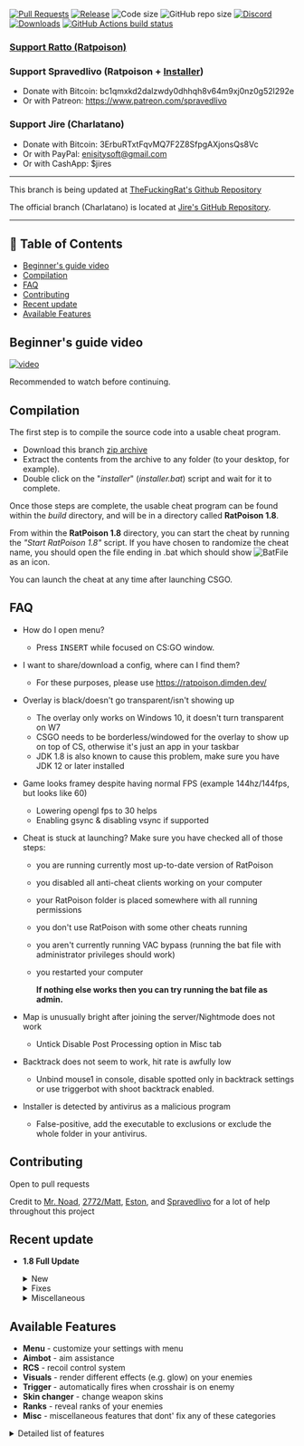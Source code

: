 [![Pull Requests](https://img.shields.io/github/issues-pr/TheRatCode/RatPoison.svg)](https://github.com/TheRatCode/RatPoison/pulls/)
[![Release](https://img.shields.io/github/release/TheRatCode/RatPoison.svg)](https://github.com/TheRatCode/RatPoison/releases/)
![Code size](https://img.shields.io/github/languages/code-size/TheRatCode/RatPoison.svg)
![GitHub repo size](https://img.shields.io/github/repo-size/TheRatCode/RatPoison.svg)
[![Discord](https://dimden.dev/ratpoisonwidget)](https://dimden.dev/ratpoisonowns)
[![Downloads](https://img.shields.io/github/downloads/TheFuckingRat/RatPoison/total.svg)](https://github.com/TheRatCode/RatPoison/releases/latest)
[![GitHub Actions build status](https://img.shields.io/github/workflow/status/TheRatCode/RatPoison/Push?label=GitHub%20Actions)](https://github.com/TheRatCode/RatPoison/actions?query=workflow%3APush+)
### [Support Ratto (Ratpoison)](https://www.patreon.com/ratto)

### Support Spravedlivo (Ratpoison + [Installer](https://github.com/SPRAVEDLIVO/RatInstaller/))
* Donate with Bitcoin: bc1qmxkd2dalzwdy0dhhqh8v64m9xj0nz0g52l292e
* Or with Patreon: https://www.patreon.com/spravedlivo

### Support Jire (Charlatano)
* Donate with Bitcoin: 3ErbuRTxtFqvMQ7F2Z8SfpgAXjonsQs8Vc
* Or with PayPal: enisitysoft@gmail.com
* Or with CashApp: $jires

---

This branch is being updated at [TheFuckingRat's Github Repository](https://github.com/TheFuckingRat/RatPoison)

The official branch (Charlatano) is located at [Jire's GitHub Repository](https://github.com/Jire/Charlatano).

---

## 📝 Table of Contents

- [Beginner's guide video](#video)
- [Compilation](#compilation)
- [FAQ](#FAQ)
- [Contributing](#contributing)
- [Recent update](#update)
- [Available Features](#features)

## Beginner's guide video <a name = "video"></a>

[![video](https://img.youtube.com/vi/LXBTAnnwahU/0.jpg)](https://www.youtube.com/watch?v=LXBTAnnwahU)

Recommended to watch before continuing.

## Compilation <a name = "compilation"></a>
The first step is to compile the source code into a usable cheat program.

* Download this branch [zip archive](https://github.com/TheRatCode/RatPoison/archive/beta.zip)
* Extract the contents from the archive to any folder (to your desktop, for example).
* Double click on the "_installer_" (_installer.bat_) script and wait for it to complete.

Once those steps are complete, the usable cheat program can be found within the _build_
directory, and will be in a directory called **RatPoison 1.8**.

From within the **RatPoison 1.8** directory, you can start the cheat by running
the _"Start RatPoison 1.8"_ script.
If you have chosen to randomize the cheat name, you should open the file ending in .bat which should show ![BatFile](https://i.imgur.com/JZAhmtr.png) as an icon.

You can launch the cheat at any time after launching CSGO.

## FAQ <a name = "FAQ"></a>
* How do I open menu?
    * Press <kbd>INSERT</kbd> while focused on CS:GO window.

* I want to share/download a config, where can I find them?
    * For these purposes, please use https://ratpoison.dimden.dev/

* Overlay is black/doesn't go transparent/isn't showing up
    * The overlay only works on Windows 10, it doesn't turn transparent on W7
    * CSGO needs to be borderless/windowed for the overlay to show up on top of CS, otherwise it's just an app in your taskbar
    * JDK 1.8 is also known to cause this problem, make sure you have JDK 12 or later installed

* Game looks framey despite having normal FPS (example 144hz/144fps, but looks like 60)
    * Lowering opengl fps to 30 helps
    * Enabling gsync & disabling vsync if supported
   
* Cheat is stuck at launching? Make sure you have checked all of those steps:
    * you are running currently most up-to-date version of RatPoison
    * you disabled all anti-cheat clients working on your computer
    * your RatPoison folder is placed somewhere with all running permissions
    * you don't use RatPoison with some other cheats running
    * you aren't currently running VAC bypass (running the bat file with administrator privileges should work)
    * you restarted your computer
    
 		**If nothing else works then you can try running the bat file as admin.**
	
* Map is unusually bright after joining the server/Nightmode does not work
	* Untick Disable Post Processing option in Misc tab
	
* Backtrack does not seem to work, hit rate is awfully low
	* Unbind mouse1 in console, disable spotted only in backtrack settings or use triggerbot with shoot backtrack enabled.
	
* Installer is detected by antivirus as a malicious program
	* False-positive, add the executable to exclusions or exclude the whole folder in your antivirus.

## Contributing <a name = "contributing"></a>
Open to pull requests

Credit to [Mr. Noad](https://github.com/10urshin), [2772/Matt](https://github.com/matt1tk), [Eston](https://github.com/sotakoira), and [Spravedlivo](https://github.com/SPRAVEDLIVO) for a lot of help throughout this project


## Recent update <a name = "update"></a>

* **1.8 Full Update**

    <details>
	<summary>New</summary>
    
        * Added music kit changer
        * Added pelvis to bone list
        * Added customizable automatic weapons delay
        * Added open configs folder button
        * Added custom fonts support
        * Added smoke timer
        * Added blockbot
        * Added autoaccept
        
    </details>

    <details>
        <summary>Fixes</summary>
	
        * Reworked current binds system
        * Fixed Hold Aim not updating in menu
        * Fixed snaplines not drawing to the bomb
        * Fixed being unable to change spectator list position 
        * Snowball weapons were invalid to aimbot
        * Changed dwbSendPackets repository to hazedumper
        * Fixed names in Ranks tab
        * Fixed transparency in some Windows 7 cases
        
    </details>    

    <details>
	<summary>Miscellaneous</summary>
    
        * Changed default menu key to insert
        * Reworked aimbot and misc tabs, now feature sub-tabs
        * Reworked options tab, moved configs to a separate tab
        * Default config now has everything disabled
        * Replaced rendering weapons name with icons
        * Bumped libgdx version to 1.9.13-SNAPSHOT
        * Improved appless mode
        * Added installer.bat which downloads the installer.exe avoiding malware detection with first download
        
    </details>


## Available Features <a name = "features"></a>

*   **Menu** - customize your settings with menu
*   **Aimbot** - aim assistance
*   **RCS** - recoil control system
*   **Visuals** - render different effects (e.g. glow) on your enemies
*   **Trigger** - automatically fires when crosshair is on enemy
*   **Skin changer** - change weapon skins
*   **Ranks** - reveal ranks of your enemies
*   **Misc** - miscellaneous features that dont' fix any of these categories

<details>
    <summary> Detailed list of features</summary>
    
* Menu (Windowed/Fullscreen Windowed only)
	* Appless: Menu shows as an app on the taskbar

* Aimbot
    * Flat Aim: Write to view angles
    * Path aim: Mouse movement
    * Group aimbot settings (Pistol/Rifle/Sniper/Shotgun/SMG)
    * Individual aimbot settings (AK/M4/etc)
    * Aim bone, force bone, aim on shot, speed, FOV, strictness, smoothness
    * (non-silent) Perfect aim, customizable FOV and % chance to activate
	* Backtrack: Shoot enemies up to 200 ms back in time

* RCS
    * RCS for all weapons, customizable X & Y accuracy
	* Types: Legacy and Stable
    * Customizable recoil crosshair, type/width/length/positioning/color
    * Optional sniper/scoped crosshair

* Visuals
    * Radar
		* Legit radar
    * Glow (Normal, Model, Visible, Visible Flicker)
        * Teammates, Enemies, Weapons, Grenades, Bomb, Bomb Carrier, Aimbot Target
    * clrRender chams
        * Teammates, Enemies, Self, Aimbot Target
    * Arrow indicators
        * Teammates, Enemies, Weapons, Grenades, Bomb, Bomb Carrier, Defusers
    * Box (Name, Health, Armor, Helmet, Kevlar, Weapon, Money, Ammo, Flashed, Scoped)
        * Teammates, Enemies, Defusers, Weapons
    * Skeleton
        * Teammates, Enemies
    * Snaplines
        * Teammates, Enemies, Weapons, Bomb, Bomb Carrier, Defuse Kits
    * Footsteps
        * Teammates, Enemies
	* Hitmarker
	* Nade tracer
    * Skin Changer
	* Spread Circle
	* Head Level Helper

* Bone Trigger
    * FOV, InCross
    * Customizable for each weapon category (Pistol/Rifle/Sniper/Shotgun/SMG)
    * Aimbot on activation
    * Optional trigger key
    * Initial shot delay
	* Between shots delay
	* Shoot at backtrack

* Danger Zone compatible

* Misc
    * Movement
        * Bunny hop
        * Auto strafe
        * Fast stop
        * Head walk
		* Auto knife
		* Block Bot
	* FOV Changer
	* Bomb
		* Bomb timer (Text Menu, Visual Bars)
		* Timer menu
		* Timer bars
		* Time to explode
		* Perfect bomb defuse
	* Others
	    * Hitsound
        * Killsound
        * Reduced flash
        * Door Spam
        * Weapon Spam
        * Kill bind
        * Disable post processing
        * Temporary name change
        * Spectator list
        * Auto Accept
        * Music kit spoofer
</details>
